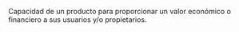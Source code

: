 Capacidad de un producto para proporcionar un valor económico o financiero a sus usuarios y/o propietarios.